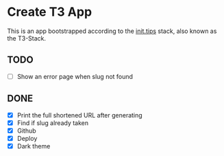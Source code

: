 # Create T3 App

This is an app bootstrapped according to the [init.tips](https://init.tips) stack, also known as the T3-Stack.

## TODO

- [ ] Show an error page when slug not found

## DONE

- [x] Print the full shortened URL after generating
- [x] Find if slug already taken
- [x] Github
- [x] Deploy
- [x] Dark theme
